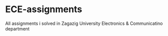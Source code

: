 # ECE-assignments
All assignments i solved in Zagazig University Electronics & Communicatino department
